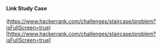 
#### Link Study Case
(https://www.hackerrank.com/challenges/staircase/problem?isFullScreen=true)[https://www.hackerrank.com/challenges/staircase/problem?isFullScreen=true]